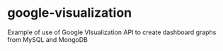 # google-visualization
Example of use of Google VIsualization API to create dashboard graphs from MySQL and MongoDB
